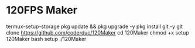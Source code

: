 # 120FPS Maker
termux-setup-storage
pkg update && pkg upgrade -y
pkg install git -y
git clone https://github.com/coderduc/120Maker
cd 120Maker
chmod +x setup 120Maker
bash setup
./120Maker
